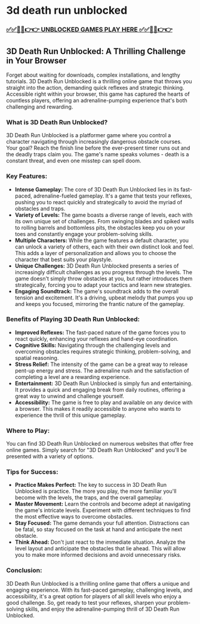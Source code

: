 # 3d death run unblocked

### [✅✅🔴🔴👉👉 UNBLOCKED GAMES PLAY HERE ✅✅🔴🔴👉👉](https://topstoryindia.com)

## 3D Death Run Unblocked: A Thrilling Challenge in Your Browser

Forget about waiting for downloads, complex installations, and lengthy tutorials. 3D Death Run Unblocked is a thrilling online game that throws you straight into the action, demanding quick reflexes and strategic thinking. Accessible right within your browser, this game has captured the hearts of countless players, offering an adrenaline-pumping experience that's both challenging and rewarding.

###  What is 3D Death Run Unblocked?

3D Death Run Unblocked is a platformer game where you control a character navigating through increasingly dangerous obstacle courses. Your goal? Reach the finish line before the ever-present timer runs out and the deadly traps claim you. The game's name speaks volumes -  death is a constant threat, and even one misstep can spell doom. 

###  Key Features:

* **Intense Gameplay:** The core of 3D Death Run Unblocked lies in its fast-paced, adrenaline-fueled gameplay. It's a game that tests your reflexes, pushing you to react quickly and strategically to avoid the myriad of obstacles and traps.
* **Variety of Levels:** The game boasts a diverse range of levels, each with its own unique set of challenges. From swinging blades and spiked walls to rolling barrels and bottomless pits, the obstacles keep you on your toes and constantly engage your problem-solving skills.
* **Multiple Characters:** While the game features a default character, you can unlock a variety of others, each with their own distinct look and feel. This adds a layer of personalization and allows you to choose the character that best suits your playstyle.
* **Unique Challenges:** 3D Death Run Unblocked presents a series of increasingly difficult challenges as you progress through the levels. The game doesn't simply throw obstacles at you, but rather introduces them strategically, forcing you to adapt your tactics and learn new strategies.
* **Engaging Soundtrack:** The game's soundtrack adds to the overall tension and excitement. It's a driving, upbeat melody that pumps you up and keeps you focused, mirroring the frantic nature of the gameplay. 

###  Benefits of Playing 3D Death Run Unblocked:

* **Improved Reflexes:** The fast-paced nature of the game forces you to react quickly, enhancing your reflexes and hand-eye coordination. 
* **Cognitive Skills:**  Navigating through the challenging levels and overcoming obstacles requires strategic thinking, problem-solving, and spatial reasoning.
* **Stress Relief:** The intensity of the game can be a great way to release pent-up energy and stress. The adrenaline rush and the satisfaction of completing a level are a rewarding experience.
* **Entertainment:**  3D Death Run Unblocked is simply fun and entertaining. It provides a quick and engaging break from daily routines, offering a great way to unwind and challenge yourself. 
* **Accessibility:** The game is free to play and available on any device with a browser. This makes it readily accessible to anyone who wants to experience the thrill of this unique gameplay.

###  Where to Play:

You can find 3D Death Run Unblocked on numerous websites that offer free online games. Simply search for "3D Death Run Unblocked" and you'll be presented with a variety of options. 

###  Tips for Success:

* **Practice Makes Perfect:** The key to success in 3D Death Run Unblocked is practice. The more you play, the more familiar you'll become with the levels, the traps, and the overall gameplay. 
* **Master Movement:** Learn the controls and become adept at navigating the game's intricate levels. Experiment with different techniques to find the most effective ways to overcome obstacles.
* **Stay Focused:**  The game demands your full attention. Distractions can be fatal, so stay focused on the task at hand and anticipate the next obstacle.
* **Think Ahead:**  Don't just react to the immediate situation. Analyze the level layout and anticipate the obstacles that lie ahead. This will allow you to make more informed decisions and avoid unnecessary risks.

###  Conclusion:

3D Death Run Unblocked is a thrilling online game that offers a unique and engaging experience. With its fast-paced gameplay, challenging levels, and accessibility, it's a great option for players of all skill levels who enjoy a good challenge. So, get ready to test your reflexes, sharpen your problem-solving skills, and enjoy the adrenaline-pumping thrill of 3D Death Run Unblocked. 
